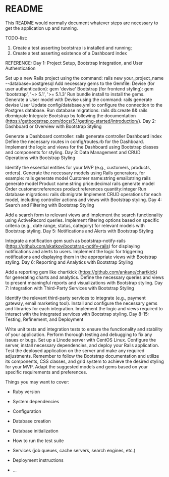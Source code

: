 # README

This README would normally document whatever steps are necessary to get the
application up and running.

TODO-list:
1. Create a test asserting bootstrap is installed and running;
2. Create a test asserting existence of a Dashboard index


REFERENCE:
Day 1: Project Setup, Bootstrap Integration, and User Authentication

Set up a new Rails project using the command: rails new your_project_name --database=postgresql
Add necessary gems to the Gemfile:
Devise (for user authentication): gem 'devise'
Bootstrap (for frontend styling): gem 'bootstrap', '~> 5.1', '>= 5.1.3'
Run bundle install to install the gems.
Generate a User model with Devise using the command: rails generate devise User
Update config/database.yml to configure the connection to the Postgres database.
Run database migrations: rails db:create && rails db:migrate
Integrate Bootstrap by following the documentation (https://getbootstrap.com/docs/5.1/getting-started/introduction/).
Day 2: Dashboard or Overview with Bootstrap Styling

Generate a Dashboard controller: rails generate controller Dashboard index
Define the necessary routes in config/routes.rb for the Dashboard.
Implement the logic and views for the Dashboard using Bootstrap classes and components for styling.
Day 3: Data Management and CRUD Operations with Bootstrap Styling

Identify the essential entities for your MVP (e.g., customers, products, orders).
Generate the necessary models using Rails generators, for example:
rails generate model Customer name:string email:string
rails generate model Product name:string price:decimal
rails generate model Order customer:references product:references quantity:integer
Run database migrations: rails db:migrate
Implement CRUD operations for each model, including controller actions and views with Bootstrap styling.
Day 4: Search and Filtering with Bootstrap Styling

Add a search form to relevant views and implement the search functionality using ActiveRecord queries.
Implement filtering options based on specific criteria (e.g., date range, status, category) for relevant models with Bootstrap styling.
Day 5: Notifications and Alerts with Bootstrap Styling

Integrate a notification gem such as bootstrap-notify-rails (https://github.com/skatkov/bootstrap-notify-rails) for displaying notifications and alerts to users.
Implement the logic for triggering notifications and displaying them in the appropriate views with Bootstrap styling.
Day 6: Reporting and Analytics with Bootstrap Styling

Add a reporting gem like chartkick (https://github.com/ankane/chartkick) for generating charts and analytics.
Define the necessary queries and views to present meaningful reports and visualizations with Bootstrap styling.
Day 7: Integration with Third-Party Services with Bootstrap Styling

Identify the relevant third-party services to integrate (e.g., payment gateway, email marketing tool).
Install and configure the necessary gems and libraries for each integration.
Implement the logic and views required to interact with the integrated services with Bootstrap styling.
Day 8-15: Testing, Refinement, and Deployment

Write unit tests and integration tests to ensure the functionality and stability of your application.
Perform thorough testing and debugging to fix any issues or bugs.
Set up a Linode server with CentOS Linux.
Configure the server, install necessary dependencies, and deploy your Rails application.
Test the deployed application on the server and make any required adjustments.
Remember to follow the Bootstrap documentation and utilize its components, CSS classes, and grid system to achieve the desired styling for your MVP. Adapt the suggested models and gems based on your specific requirements and preferences.






Things you may want to cover:

* Ruby version

* System dependencies

* Configuration

* Database creation

* Database initialization

* How to run the test suite

* Services (job queues, cache servers, search engines, etc.)

* Deployment instructions

* ...
